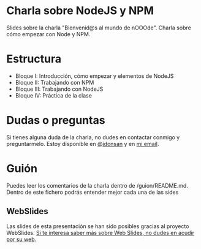 # Charla sobre NodeJS y NPM

Slides sobre la charla "Bienvenid@s al mundo de nOOOde". 
Charla sobre cómo empezar con Node y NPM.

# Estructura

* Bloque I: Introducción, cómo empezar y elementos de NodeJS
* Bloque II: Trabajando con NPM
* Bloque III: Trabajando con NodeJS
* Bloque IV: Práctica de la clase

# Dudas o preguntas

Si tienes alguna duda de la charla, no dudes en contactar conmigo y preguntarmelo.
Estoy disponible en [@jdonsan](https://twitter.com/jdonsan) y en [mi email](jose.dongil@gmail.com).

# Guión

Puedes leer los comentarios de la charla dentro de /guion/README.md. Dentro de este
fichero podrás entender mejor cada una de las sides

## WebSlides

Las slides de esta presentación se han sido posibles gracias al proyecto WebSlides.
[Si te interesa saber más sobre Web Slides, no dudes en acudir por su web](https://webslides.tv).
